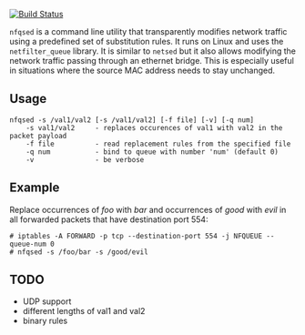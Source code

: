 [![Build Status](https://travis-ci.org/rgerganov/nfqsed.svg?branch=master)](https://travis-ci.org/rgerganov/nfqsed)

`nfqsed` is a command line utility that transparently modifies network traffic using a 
predefined set of substitution rules. It runs on Linux and uses the `netfilter_queue`
library. It is similar to `netsed` but it also allows modifying the network traffic 
passing through an ethernet bridge. This is especially useful in situations where the
source MAC address needs to stay unchanged.

Usage
--------
    nfqsed -s /val1/val2 [-s /val1/val2] [-f file] [-v] [-q num]
        -s val1/val2     - replaces occurences of val1 with val2 in the packet payload
        -f file          - read replacement rules from the specified file
        -q num           - bind to queue with number 'num' (default 0)
        -v               - be verbose

Example
-----------
Replace occurrences of _foo_ with _bar_ and occurrences of _good_ with _evil_ in all
forwarded packets that have destination port 554:

    # iptables -A FORWARD -p tcp --destination-port 554 -j NFQUEUE --queue-num 0
    # nfqsed -s /foo/bar -s /good/evil

TODO
----
 * UDP support
 * different lengths of val1 and val2
 * binary rules

